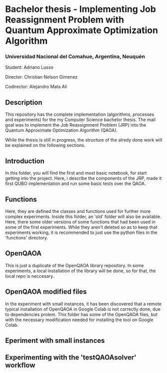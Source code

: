 # Bachelor thesis - Implementing Job Reassignment Problem with Quantum Approximate Optimization Algorithm
### Universidad Nacional del Comahue, Argentina, Neuquén
Student: Adriano Lusso

Director: Christian Nelson Gimenez

Codirector: Alejandro Mata Ali

## Description
This repository has the complete implementation (algorithms, processes and experiments) for the my Computer Science bachelor thesis. The mail goal was to implement the Job Reassignment Problem (JRP) into the Quantum Approximate Optimization Algorithm (QAOA).

While the thesis is still in progress, the structure of the alredy done work will be explained on the following sections.

## Introduction

In this folder, you will find the first and most basic notebook, for start getting into the project. Here, i describe the components of the JRP, made it first QUBO implementation and run some basic tests over the QAOA.

## Functions

Here, they are defined the classes and functions used for further more complex experiments. Inside this folder, an 'old' folder will also be available. Here, there some older versions of some functions that had been used in some of the first experiments. While they aren't deleted so as to keep that experiments working, it is recommended to just use the python files in the 'functions' directory.

## OpenQAOA
 
This is just a duplicate of the OpenQAOA library repository. In some experiments, a local installation of the library will be done, so for that, the local repo is neccesary.

## OpenQAOA modified files
In the experiment with small instances, it has been discovered that a remote typical installation of OpenQAOA in Google Colab is not correctly done, due to dependencies prolem. This folder has some of the OpenQAOA files, but with the necessary modification needed for installing the tool on Google Colab.

## Eperiment with small instances

## Experimenting with the 'testQAOAsolver' workflow